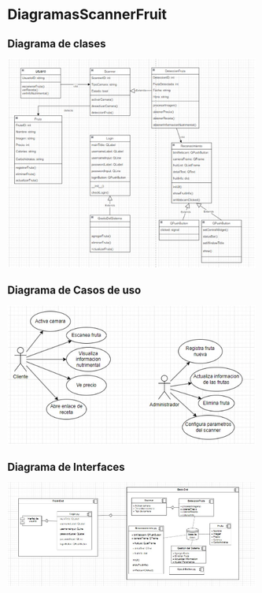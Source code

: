# DiagramasScannerFruit
## Diagrama de clases
![Diagrama del proyecto](https://github.com/AlejandroLog/DiagramasScannerFruit/blob/e7960f4568c23a16b69ef834105f487ea4e318c5/ClasesFruitScenner.jpg)

## Diagrama de Casos de uso
![Diagrama del proyecto](https://github.com/AlejandroLog/DiagramasScannerFruit/blob/69344297410cb98da110047019237337a0a97b24/CasosUsoScannerFruit.jpg)

## Diagrama de Interfaces
![Diagrama del proyecto](https://github.com/AlejandroLog/DiagramasScannerFruit/blob/69344297410cb98da110047019237337a0a97b24/DiagramaInterfaces.jpg)

